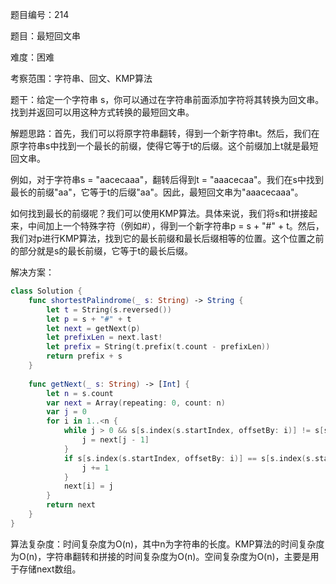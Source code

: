 题目编号：214

题目：最短回文串

难度：困难

考察范围：字符串、回文、KMP算法

题干：给定一个字符串 s，你可以通过在字符串前面添加字符将其转换为回文串。找到并返回可以用这种方式转换的最短回文串。

解题思路：首先，我们可以将原字符串翻转，得到一个新字符串t。然后，我们在原字符串s中找到一个最长的前缀，使得它等于t的后缀。这个前缀加上t就是最短回文串。

例如，对于字符串s = "aacecaaa"，翻转后得到t = "aaacecaa"。我们在s中找到最长的前缀"aa"，它等于t的后缀"aa"。因此，最短回文串为"aaacecaaa"。

如何找到最长的前缀呢？我们可以使用KMP算法。具体来说，我们将s和t拼接起来，中间加上一个特殊字符（例如#），得到一个新字符串p = s + "#" + t。然后，我们对p进行KMP算法，找到它的最长前缀和最长后缀相等的位置。这个位置之前的部分就是s的最长前缀，它等于t的最长后缀。

解决方案：

```swift
class Solution {
    func shortestPalindrome(_ s: String) -> String {
        let t = String(s.reversed())
        let p = s + "#" + t
        let next = getNext(p)
        let prefixLen = next.last!
        let prefix = String(t.prefix(t.count - prefixLen))
        return prefix + s
    }
    
    func getNext(_ s: String) -> [Int] {
        let n = s.count
        var next = Array(repeating: 0, count: n)
        var j = 0
        for i in 1..<n {
            while j > 0 && s[s.index(s.startIndex, offsetBy: i)] != s[s.index(s.startIndex, offsetBy: j)] {
                j = next[j - 1]
            }
            if s[s.index(s.startIndex, offsetBy: i)] == s[s.index(s.startIndex, offsetBy: j)] {
                j += 1
            }
            next[i] = j
        }
        return next
    }
}
```

算法复杂度：时间复杂度为O(n)，其中n为字符串的长度。KMP算法的时间复杂度为O(n)，字符串翻转和拼接的时间复杂度为O(n)。空间复杂度为O(n)，主要是用于存储next数组。